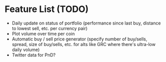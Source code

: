 # Feature List (TODO) #
* Daily update on status of portfolio (performance since last buy, distance to lowest sell, etc. per currency pair)
* Plot volume over time per coin
* Automatic buy / sell price generator (specify number of buy/sells, spread, size of buy/sells, etc. for alts like GRC where there's ultra-low daily volume)
* Twitter data for PnD?
